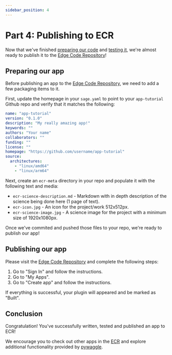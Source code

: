 ```yaml
---
sidebar_position: 4
---
```


# Part 4: Publishing to ECR

Now that we've finished [preparing our code](creating-an-edge-app) and [testing it](testing-an-edge-app), we're almost ready to publish it to the [Edge Code Repository](https://portal.sagecontinuum.org)!

## Preparing our app

Before publishing an app to the [Edge Code Repository](/docs/about/architecture#edge-code-repository-ecr), we need to add a few packaging items to it.

First, update the homepage in your `sage.yaml` to point to your `app-tutorial` Github repo and verify that it matches the following:

```yaml
name: "app-tutorial"
version: "0.1.0"
description: "My really amazing app!"
keywords: ""
authors: "Your name"
collaborators: ""
funding: ""
license: ""
homepage: "https://github.com/username/app-tutorial"
source:
  architectures:
    - "linux/amd64"
    - "linux/arm64"
```

Next, create an `ecr-meta` directory in your repo and populate it with the following text and media:

* `ecr-science-description.md` - Markdown with in depth description of the science being done here (1 page of text).
* `ecr-icon.jpg` - An icon for the project/work 512x512px.
* `ecr-science-image.jpg` - A science image for the project with a minimum size of 1920x1080px.

Once we've commited and pushed those files to your repo, we're ready to publish our app!

## Publishing our app

Please visit the [Edge Code Repository](https://portal.sagecontinuum.org) and complete the following steps:

1. Go to "Sign In" and follow the instructions.
2. Go to "My Apps".
3. Go to "Create app" and follow the instructions.

If everything is successful, your plugin will appeared and be marked as "Built".

## Conclusion

Congratulation! You've successfully written, tested and published an app to ECR!

We encourage you to check out other apps in the [ECR](https://portal.sagecontinuum.org) and explore additional functionality provided by [pywaggle](https://github.com/waggle-sensor/pywaggle).
